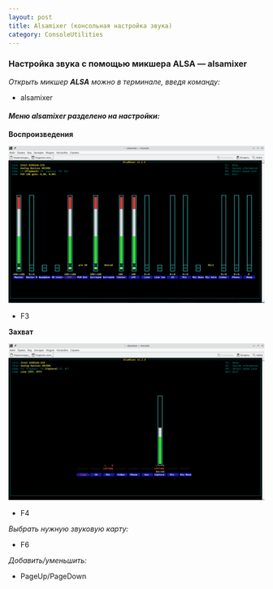 ```yaml
---
layout: post
title: Alsamixer (консольная настройка звука)
category: ConsoleUtilities
---
```


### **Настройка звука с помощью микшера ALSA — alsamixer**

*Открыть микшер **ALSA** можно в терминале, введя команду:*

- alsamixer

#### *Меню alsamixer разделено на настройки:*

**Воспроизведения**

![](/image/alsa/alsa_f3.png)

- F3

**Захват**

![](/image/alsa/alsa_f4.png)

- F4

*Выбрать нужную звуковую карту:*

-  F6

*Добавить/уменьшить:*

- PageUp/PageDown